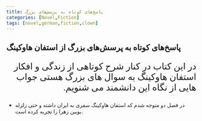 ```yaml
---
title: پاسخ‌های کوتاه به پرسش‌های بزرگ
categories: [Novel,Fiction]
tags: [novel,german,fiction,clown]
---
```


<style type="text/css"> @font-face { font-family: 'Roya'; src: url('../../roya.ttf'); } p { font-family: Roya; direction: rtl; font-size:24px; } </style> 

## پاسخ‌های کوتاه به پرسش‌های بزرگ از استفان هاوکینگ

در این کتاب در کنار شرح کوتاهی از زندگی و افکار استفان هاوکینگ به سوال های بزرگ هستی جواب هایی از نگاه این دانشمند می شنویم.
- در فصل دو متوجه شدم که استفان هاوکینگ سفری به ایران داشته و حتی زلزله بویین زهرا را تجربه کرده است. 
